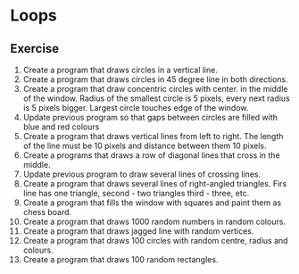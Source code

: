 # Loops

## Exercise

1. Create a program that draws circles in a vertical line.
2. Create a program that draws circles in 45 degree line in both directions.
3. Create a program that draw concentric circles with center.
in the middle of the window. Radius of the smallest circle
is 5 pixels, every next radius is 5 pixels bigger. Largest
circle touches edge of the window.
4. Update previous program so that gaps between circles are
filled with blue and red colours
5. Create a program that draws vertical lines from left
to right. The length of the line must be 10 pixels and
distance between them 10 pixels.
6. Create a programs that draws a row of diagonal lines that
cross in the middle.
7. Update previous program to draw several lines of crossing
lines.
8. Create a program that draws several lines of right-angled
triangles. Firs line has one triangle, second - two triangles
third - three, etc.
9. Create a program that fills the window with squares and
paint them as chess board.
10. Create a program that draws 1000 random numbers in
random colours.
11. Create a program that draws jagged line with random
vertices.
12. Create a program that draws 100 circles with random
centre, radius and colours.
13. Create a program that draws 100 random rectangles.
